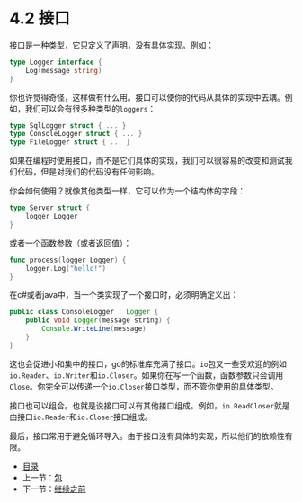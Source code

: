 # 4.2 接口

接口是一种类型，它只定义了声明，没有具体实现。例如：

```go
type Logger interface {
    Log(message string)
}
```

你也许觉得奇怪，这样做有什么用。接口可以使你的代码从具体的实现中去耦。例如，我们可以会有很多种类型的`loggers`：

```go
type SqlLogger struct { ... }
type ConsoleLogger struct { ... }
type FileLogger struct { ... }
```

如果在编程时使用接口，而不是它们具体的实现，我们可以很容易的改变和测试我们代码，但是对我们的代码没有任何影响。

你会如何使用？就像其他类型一样，它可以作为一个结构体的字段：

```go
type Server struct {
    logger Logger
}
```

或者一个函数参数（或者返回值）：

```go
func process(logger Logger) {
    logger.Log("hello!")
}
```

在c#或者java中，当一个类实现了一个接口时，必须明确定义出：

```java
public class ConsoleLogger : Logger {
    public void Logger(message string) {
        Console.WriteLine(message)
    }
}
```

这也会促进小和集中的接口，go的标准库充满了接口。`io`包又一些受欢迎的例如`io.Reader`、`io.Writer`和`io.Closer`。如果你在写一个函数，函数参数只会调用`Close`。你完全可以传递一个`io.Closer`接口类型，而不管你使用的具体类型。

接口也可以组合。也就是说接口可以有其他接口组成。例如，`io.ReadCloser`就是由接口`io.Reader`和`io.Closer`接口组成。

最后，接口常用于避免循环导入。由于接口没有具体的实现，所以他们的依赖性有限。

- [目录](directory.md)
- 上一节：[包](4.1.md)
- 下一节：[继续之前](4.3.md)
